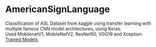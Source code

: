 # AmericanSignLanguage
Classification of ASL Dataset from kaggle using transfer learning with multiple famous CNN model architectures, using Keras.  
Used MobilenetV1, MobileNetV2, ResNet50, VGG19 and Xception.  
[Trained Models](https://drive.google.com/drive/folders/1Lb5thBjc28-Gro9-N4TVXfjzT5Iy4D3l?usp=sharing)
